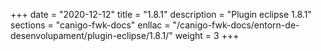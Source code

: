 +++
date        = "2020-12-12"
title       = "1.8.1"
description = "Plugin eclipse 1.8.1"
sections    = "canigo-fwk-docs"
enllac		= "/canigo-fwk-docs/entorn-de-desenvolupament/plugin-eclipse/1.8.1/"
weight		= 3
+++
